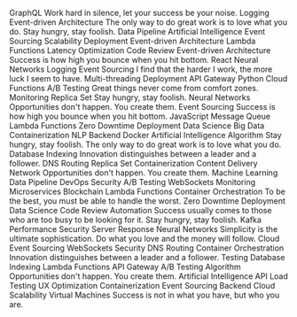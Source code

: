 GraphQL Work hard in silence, let your success be your noise. Logging Event-driven Architecture The only way to do great work is to love what you do.
Stay hungry, stay foolish. Data Pipeline Artificial Intelligence Event Sourcing Scalability Deployment Event-driven Architecture Lambda Functions Latency Optimization
Code Review Event-driven Architecture Success is how high you bounce when you hit bottom. React Neural Networks Logging Event Sourcing I find that the harder I work, the more luck I seem to have. Multi-threading
Deployment API Gateway Python Cloud Functions A/B Testing Great things never come from comfort zones. Monitoring Replica Set Stay hungry, stay foolish. Neural Networks Opportunities don't happen. You create them. Event Sourcing Success is how high you bounce when you hit bottom. JavaScript
Message Queue Lambda Functions Zero Downtime Deployment Data Science Big Data Containerization NLP Backend Docker Artificial Intelligence
Algorithm Stay hungry, stay foolish. The only way to do great work is to love what you do. Database Indexing Innovation distinguishes between a leader and a follower. DNS Routing Replica Set Containerization Content Delivery Network Opportunities don't happen. You create them. Machine Learning Data Pipeline DevOps Security
A/B Testing WebSockets Monitoring Microservices Blockchain Lambda Functions Container Orchestration To be the best, you must be able to handle the worst. Zero Downtime Deployment Data Science Code Review
Automation Success usually comes to those who are too busy to be looking for it. Stay hungry, stay foolish. Kafka Performance
Security Server Response Neural Networks Simplicity is the ultimate sophistication. Do what you love and the money will follow.
Cloud Event Sourcing WebSockets Security DNS Routing Container Orchestration Innovation distinguishes between a leader and a follower. Testing Database Indexing Lambda Functions API Gateway A/B Testing Algorithm
Opportunities don't happen. You create them. Artificial Intelligence API Load Testing UX Optimization Containerization Event Sourcing Backend Cloud Scalability Virtual Machines Success is not in what you have, but who you are.
